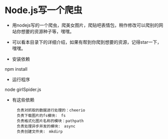 # Node.js写一个爬虫 #

- 用nodejs写的一个爬虫，爬美女图片，爬贴吧表情包，稍作修改可以爬别的网站你想要的资源种子等，嘿嘿。
- 可以看本目录下的详细介绍，如果有帮到你爬到想要的资源，记得star一下，嘿嘿。

- 安装依赖

npm install

- 运行程序

node girlSpider.js

- 有这些依赖

        负责对抓取的数据进行处理的：cheerio
        负责下载图片的fs模块:　fs
        负责格式化图片名称的模块：pathpath
        负责处理异步并发的模块:　async
        负责创建文件夹:　mkdirp

